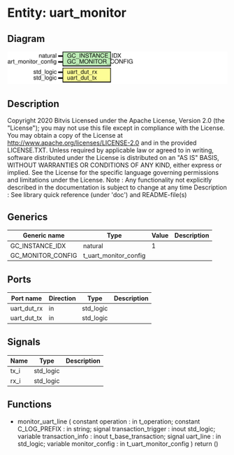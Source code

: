 # Entity: uart_monitor
## Diagram
![Diagram](uart_monitor.svg "Diagram")
## Description
Copyright 2020 Bitvis
Licensed under the Apache License, Version 2.0 (the "License"); you may not use this file except in compliance with the License.
You may obtain a copy of the License at http://www.apache.org/licenses/LICENSE-2.0 and in the provided LICENSE.TXT.
Unless required by applicable law or agreed to in writing, software distributed under the License is distributed on
an "AS IS" BASIS, WITHOUT WARRANTIES OR CONDITIONS OF ANY KIND, either express or implied.
See the License for the specific language governing permissions and limitations under the License.
Note : Any functionality not explicitly described in the documentation is subject to change at any time
Description   : See library quick reference (under 'doc') and README-file(s)
## Generics
| Generic name      | Type                  | Value | Description |
| ----------------- | --------------------- | ----- | ----------- |
| GC_INSTANCE_IDX   | natural               | 1     |             |
| GC_MONITOR_CONFIG | t_uart_monitor_config |       |             |
## Ports
| Port name   | Direction | Type      | Description |
| ----------- | --------- | --------- | ----------- |
| uart_dut_rx | in        | std_logic |             |
| uart_dut_tx | in        | std_logic |             |
## Signals
| Name | Type      | Description |
| ---- | --------- | ----------- |
| tx_i | std_logic |             |
| rx_i | std_logic |             |
## Functions
- monitor_uart_line <font id="function_arguments">(    constant  operation           : in    t_operation;
    constant  C_LOG_PREFIX        : in    string;
    signal    transaction_trigger : inout std_logic;
    variable  transaction_info    : inout t_base_transaction;
    signal    uart_line           : in    std_logic;
    variable  monitor_config      : in    t_uart_monitor_config
  )</font> <font id="function_return">return ()</font>
